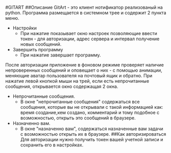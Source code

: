 #GITART
##Описание
GitArt - это клиент нотификатор реализованый на python. Программа размещается в системном трее и содержит 2 пункта меню.
* Настройки
  * При нажатие показывает окно настроек позволяющие ввести токен - для авторизации, адрес сервера и интервал получение новых сообщений.
* Завершить программу
  * При нажатие завершает программу.
  
После авторизации приложение в фоновом режиме проверяет наличие непроверенных сообщений и оповещает о них - с помощью анимации, меняющие аватар пользователя на почтовый ящик и обратно. При нажатие левой кнопкой мыши на трей, если есть непрочитанные сообщения, открывается окно содержащая 2 окна.
* Непрочитанные сообщения.
  * В окне "непрочитанные сообщения" содержаться все сообщения, которые вы не открывали с такой информацией как: время создание,кем создано, комментарий и тому подобное c возможностью, открыть это сообщений в браузере.
* Назначенно вам.
  * В окне "назначенно вам", содержаться назначенные вам задачи с возможностью открыть их в браузере.
##Как авторизироваться
Для авторизации нужно получить токен вашей учетной записи и сохранить его в настройках.